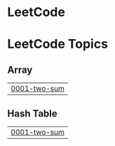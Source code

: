 # LeetCode
<!---LeetCode Topics Start-->
# LeetCode Topics
## Array
|  |
| ------- |
| [0001-two-sum](https://github.com/sanchita-takale/LeetCode/tree/master/0001-two-sum) |
## Hash Table
|  |
| ------- |
| [0001-two-sum](https://github.com/sanchita-takale/LeetCode/tree/master/0001-two-sum) |
<!---LeetCode Topics End-->